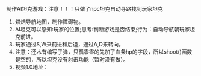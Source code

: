 制作AI坦克游戏：注意！！！只做了npc坦克自动寻路找到玩家坦克<br>
1. 烘焙导航地图，制作障碍物。
2. AI坦克可以感知:玩家的位置;思考:判断游戏是否结束;行为：自动导航朝玩家坦克前进。
3. 玩家通过S,W来前进和后退，通过A,D来转向。
4. 注意：还木有编写子弹，只孤零零的先加了血条hp的字段，所以shoot()函数是空的，所以坦克没有射击功能（暂时没有做）。
5. 视频1.0地址：
